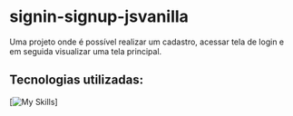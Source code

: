 # signin-signup-jsvanilla

Uma projeto onde é possível realizar um cadastro, acessar tela de login e em seguida visualizar uma tela principal.

## Tecnologias utilizadas:

[![My Skills](https://skillicons.dev/icons?i=html,css,js)]
